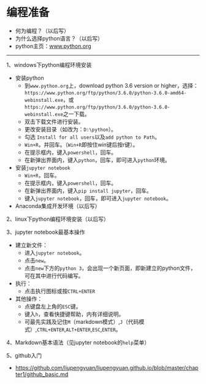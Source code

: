 # 编程准备
- 何为编程？（以后写）
- 为什么选择python语言？（以后写）
- python主页：www.python.org
---
1、windows下python编程环境安装
- 安装python
  - 到`www.python.org`上，download python 3.6 version or higher，选择：`https://www.python.org/ftp/python/3.6.0/python-3.6.0-amd64-webinstall.exe`，或
`https://www.python.org/ftp/python/3.6.0/python-3.6.0-webinstall.exe`之一下载。
  - 双击下载文件进行安装。
  - 更改安装目录（如改为：`D:\python`）。
  - 勾选 `Install for all users`以及`add python to Path`。
  - `Win+R`，并回车。（`Win+R`即按住win键后按r键）。
  - 在提示框内，键入`powershell`，回车。
  - 在新弹出界面内，键入`python`，回车，即可进入`python`环境。
- 安装`jupyter notebook`
  - `Win+R`，回车。
  - 在提示框内，键入`powershell`，回车。
  - 在新弹出界面内，键入`pip install jupyter`，回车。
  - 键入`jupyter notebook`，回车，即可进入`jupyter notebook`。
- Anaconda集成开发环境（以后写）

2、linux下python编程环境安装（以后写）

3、jupyter notebook最基本操作
- 建立新文件：
  - 进入`jupyter notebook`。
  - 点击`new`。
  - 点击`new`下方的`python 3`，会出现一个新页面，即新建立的python文件，可在其中进行代码编写。
- 执行：
  - 点击执行图标或按`CTRL+ENTER`
- 其他操作：
  - 点键盘左上角的`ESC`键。
  - 键入`h`，查看快捷键帮助，内有详细说明。
  - 可最先实践及记住`M`（markdown模式）,`J`（代码模式）,`CTRL+ENTER`,`ALT+ENTER`,`ESC`,`ENTER`。
 
 4、Markdown基本语法（见jupyter notebook的`help`菜单）
 
 5、github入门
 - https://github.com/liupengyuan/liupengyuan.github.io/blob/master/chapter1/github_basic.md
